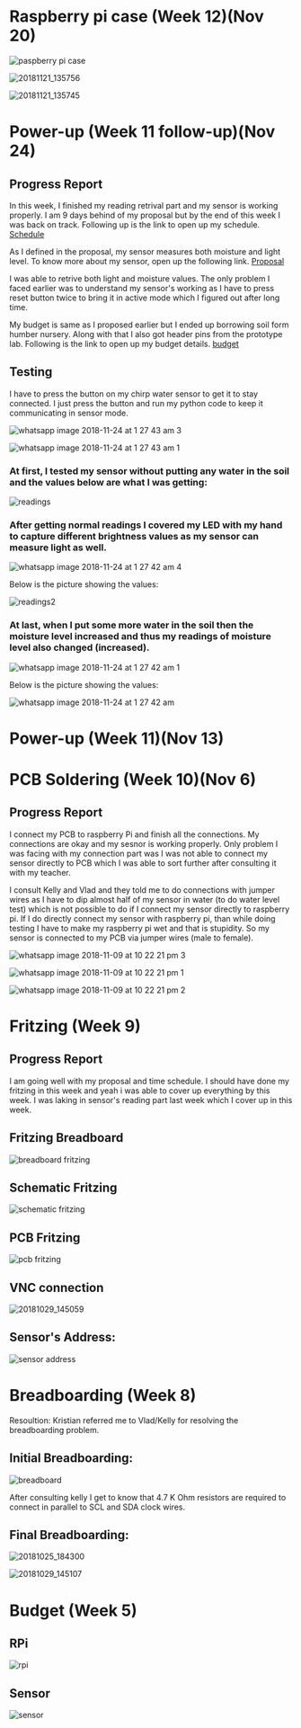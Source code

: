 # Raspberry pi case (Week 12)(Nov 20)

![paspberry pi case](https://user-images.githubusercontent.com/43180510/48965202-ea475680-ef86-11e8-9273-536513bd627d.PNG)

![20181121_135756](https://user-images.githubusercontent.com/43180510/48965226-2975a780-ef87-11e8-8137-8a18a49d20f5.jpg)

![20181121_135745](https://user-images.githubusercontent.com/43180510/48965231-34303c80-ef87-11e8-9a2b-706b92b38077.jpg)


# Power-up (Week 11 follow-up)(Nov 24)

## Progress Report

In this week, I finished my reading retrival part and my sensor is working properly. I am 9 days behind of my proposal but by the end of this week I was back on track. Following up is the link to open up my schedule. [Schedule](https://github.com/Divya-Aggarwal/Arboretum/blob/master/Schedule.mpp)

As I defined in the proposal, my sensor measures both moisture and light level. To know more about my sensor, open up the following link. [Proposal](https://github.com/Divya-Aggarwal/Arboretum/blob/master/Proposal%20.xlsx)

I was able to retrive both light and moisture values. The only problem I faced earlier was to understand my sensor's working as I have to press reset button twice to bring it in active mode which I figured out after long time.

My budget is same as I proposed earlier but I ended up borrowing soil form humber nursery. Along with that I also got header pins from the prototype lab. Following is the link to open up my budget details. [budget](https://github.com/Divya-Aggarwal/Arboretum/blob/master/budget%20.docx)

## Testing

I have to press the button on my chirp water sensor to get it to stay connected. I just press the button and run my python code to keep it communicating in sensor mode.

![whatsapp image 2018-11-24 at 1 27 43 am 3](https://user-images.githubusercontent.com/43180510/48965341-2f6c8800-ef89-11e8-8ecf-04735e072cf6.jpeg)

![whatsapp image 2018-11-24 at 1 27 43 am 1](https://user-images.githubusercontent.com/43180510/48965343-31364b80-ef89-11e8-954c-8d7b2de0f9ec.jpeg)


### At first, I tested my sensor without putting any water in the soil and the values below are what I was getting:

![readings](https://user-images.githubusercontent.com/43180510/48965372-d8b37e00-ef89-11e8-8969-e591c1cfa8d4.PNG)


### After getting normal readings I covered my LED with my hand to capture different brightness values as my sensor can measure light as well.

![whatsapp image 2018-11-24 at 1 27 42 am 4](https://user-images.githubusercontent.com/43180510/48965377-144e4800-ef8a-11e8-801f-ff35bc7667be.jpeg)

Below is the picture showing the values:

![readings2](https://user-images.githubusercontent.com/43180510/48965399-7149fe00-ef8a-11e8-94bb-b4d4b59dbbe6.PNG)


### At last, when I put some more water in the soil then the moisture level increased and thus my readings of moisture level also changed (increased). 

![whatsapp image 2018-11-24 at 1 27 42 am 1](https://user-images.githubusercontent.com/43180510/48965330-1663d700-ef89-11e8-9dc4-e8c254b0480c.jpeg)

Below is the picture showing the values:

![whatsapp image 2018-11-24 at 1 27 42 am](https://user-images.githubusercontent.com/43180510/48965336-18c63100-ef89-11e8-9ac5-07831e446c85.jpeg)

# Power-up (Week 11)(Nov 13)


# PCB Soldering (Week 10)(Nov 6)

## Progress Report

I connect my PCB to raspberry Pi and finish all the connections. My connections are okay and my sesnor is working properly. Only problem I was facing with my connection part was I was not able to connect my sensor directly to PCB which I was able to sort further after consulting it with my teacher. 

I consult Kelly and Vlad and they told me to do connections with jumper wires as I have to dip almost half of my sensor in water (to do water level test) which is not possible to do if I connect my sensor directly to raspberry pi. If I do directly connect my sensor with raspberry pi, than while doing testing I have to make my raspberry pi wet and that is stupidity. So my sensor is connected to my PCB via jumper wires (male to female).

![whatsapp image 2018-11-09 at 10 22 21 pm 3](https://user-images.githubusercontent.com/43180510/48297180-5480d700-e470-11e8-8b2a-a228c61d4369.jpeg)

![whatsapp image 2018-11-09 at 10 22 21 pm 1](https://user-images.githubusercontent.com/43180510/48297189-7e39fe00-e470-11e8-9e64-db04788570dd.jpeg)

![whatsapp image 2018-11-09 at 10 22 21 pm 2](https://user-images.githubusercontent.com/43180510/48297190-81cd8500-e470-11e8-8cba-857d4525b8cb.jpeg)


# Fritzing (Week 9)

## Progress Report

I am going well with my proposal and time schedule. I should have done my fritzing in this week and yeah i was able to cover up everything by this week. I was laking in sensor's reading part last week which I cover up in this week.

## Fritzing Breadboard

![breadboard fritzing](https://user-images.githubusercontent.com/43180510/47753239-398eb580-dc6d-11e8-832e-60a3caed477c.png)

## Schematic Fritzing

![schematic fritzing](https://user-images.githubusercontent.com/43180510/47753465-fed94d00-dc6d-11e8-86bb-f4ec9ecccb56.png)

## PCB Fritzing

![pcb fritzing](https://user-images.githubusercontent.com/43180510/48296945-f8b44f00-e46b-11e8-85b4-f20c96e7ecf9.png)


## VNC connection

![20181029_145059](https://user-images.githubusercontent.com/43180510/47674069-d168a280-db8c-11e8-9ff3-d1bf8c915755.jpg)


## Sensor's Address:

![sensor address](https://user-images.githubusercontent.com/43180510/47674315-64094180-db8d-11e8-852c-c2aefeb7baca.PNG)


# Breadboarding (Week 8)

Resoultion: Kristian referred me to Vlad/Kelly for resolving the breadboarding problem.

## Initial Breadboarding:

![breadboard](https://user-images.githubusercontent.com/32016580/47396692-e01d0880-d6f9-11e8-9192-59eb665b1132.jpg)


After consulting kelly I get to know that 4.7 K Ohm resistors are required to connect in parallel to SCL and SDA clock wires.

## Final Breadboarding:

![20181025_184300](https://user-images.githubusercontent.com/43180510/47674068-d168a280-db8c-11e8-9fa4-1e713fe5e437.jpg)

![20181029_145107](https://user-images.githubusercontent.com/43180510/47674071-d168a280-db8c-11e8-82ce-63b5b338de49.jpg)

# Budget (Week 5)

## RPi

![rpi](https://user-images.githubusercontent.com/43180510/46379087-c133d500-c66b-11e8-80b7-1a72e7c437d3.PNG)


## Sensor

![sensor](https://user-images.githubusercontent.com/43180510/46378081-88dec780-c668-11e8-8531-d4f4b5a42a17.PNG)
